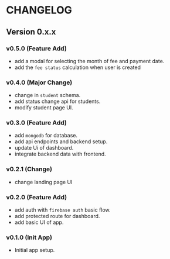# CHANGELOG

## Version 0.x.x

### v0.5.0 (Feature Add)

- add a modal for selecting the month of fee and payment date.
- add the `fee status` calculation when user is created

### v0.4.0 (Major Change)

- change in `student` schema.
- add status change api for students.
- modify student page UI.

### v0.3.0 (Feature Add)

- add `mongodb` for database.
- add api endpoints and backend setup.
- update Ui of dashboard.
- integrate backend data with frontend.

### v0.2.1 (Change)

- change landing page UI

### v0.2.0 (Feature Add)

- add auth with `firebase auth` basic flow.
- add protected route for dashboard.
- add basic UI of app.

### v0.1.0 (Init App)

- Initial app setup.
